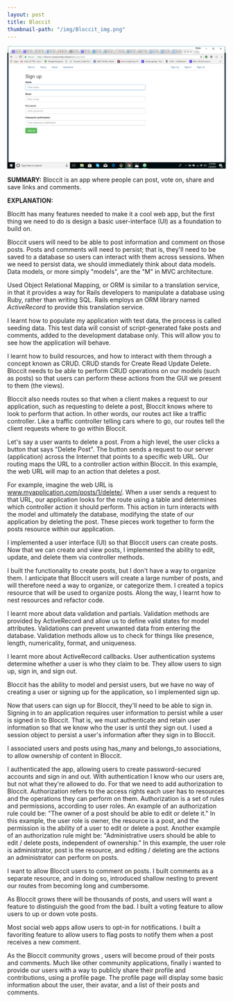 ```yaml
---
layout: post
title: Bloccit
thumbnail-path: "/img/Bloccit_img.png"
---
```


!['Bloccit'](/img/Bloccit_img.png)

**SUMMARY:**
Bloccit is an app where people can post, vote on, share and save links and comments.

**EXPLANATION:**

Blocitt has many features needed to make it a cool web app, but the first thing we need to do is design a basic user-interface (UI)
as a foundation to build on.

Bloccit users will need to be able to post information and comment on those posts. Posts and comments will need to persist;
that is, they'll need to be saved to a database so users can interact with them across sessions. When we need to persist data,
we should immediately think about data models. Data models, or more simply "models", are the "M" in MVC architecture.

Used Object Relational Mapping, or ORM is similar to a translation service, in that it provides a way for Rails developers
to manipulate a database using Ruby, rather than writing SQL. Rails employs an ORM library named *ActiveRecord* to provide this
translation service.

I learnt how to populate my application with test data, the process is called seeding data. This test data will consist of script-generated fake posts and comments, added to the development database only. This will allow you to see how the application will behave.

I learnt how to build resources, and how to interact with them through a concept known as CRUD. CRUD stands for Create Read Update
Delete. Bloccit needs to be able to perform CRUD operations on our models (such as posts) so that users can perform these actions
from the GUI we present to them (the views).

Bloccit also needs routes so that when a client makes a request to our application, such as requesting to delete a post,
Bloccit knows where to look to perform that action. In other words, our routes act like a traffic controller. Like a traffic
controller telling cars where to go, our routes tell the client requests where to go within Bloccit.

Let's say a user wants to delete a post. From a high level, the user clicks a button that says "Delete Post". The button sends
a request to our server (application) across the Internet that points to a specific web URL. Our routing maps the URL to a controller action within Bloccit. In this example, the web URL will map to an action that deletes a post.

For example, imagine the web URL is www.myapplication.com/posts/1/delete/. When a user sends a request to that URL, our
application looks for the route using a table and determines which controller action it should perform. This action in turn
interacts with the model and ultimately the database, modifying the state of our application by deleting the post.
These pieces work together to form the posts resource within our application.

I implemented a user interface (UI) so that Bloccit users can create posts. Now that we can create and view posts, I implemented
the ability to edit, update, and delete them via controller methods.

I built the functionality to create posts, but I don't have a way to organize them. I anticipate that Bloccit users will create
a large number of posts, and will therefore need a way to organize, or categorize them. I created a topics resource that will be
used to organize posts. Along the way, I learnt how to nest resources and refactor code.

I learnt more about data validation and partials. Validation methods are provided by ActiveRecord and allow us to define
valid states for model attributes. Validations can prevent unwanted data from entering the database. Validation methods
allow us to check for things like presence, length, numericality, format, and uniqueness.

I learnt more about ActiveRecord callbacks.  User authentication systems determine whether a user is who they claim to be.
They allow users to sign up, sign in, and sign out.

Bloccit has the ability to model and persist users, but we have no way of creating a user or signing up for the application, so
I implemented sign up.

Now that users can sign up for Bloccit, they'll need to be able to sign in. Signing in to an application requires user information
to persist while a user is signed in to Bloccit. That is, we must authenticate and retain user information so that we know
who the user is until they sign out. I used a session object to persist a user's information after they sign in to Bloccit.

I associated users and posts using has_many and belongs_to associations, to allow ownership of content in Bloccit.

I authenticated the app, allowing users to create password-secured accounts and sign in and out. With authentication I know
who our users are, but not what they're allowed to do. For that we need to add authorization to Bloccit.  Authorization refers to the access rights each user has to resources and the operations they can perform on them. Authorization is a set of rules and permissions, according to user roles. An example of an authorization rule could be: "The owner of a post should be able to edit or delete it." In this example, the user role is owner, the resource is a post, and the permission is the ability of a user to edit or delete a post.  Another example of an authorization rule might be: "Administrative users should be able to edit / delete posts, independent of ownership." In this example, the user role is administrator, post is the resource, and editing / deleting are the actions an administrator can perform on posts.

I want to allow Bloccit users to comment on posts. I built comments as a separate resource, and in doing so, introduced
shallow nesting to prevent our routes from becoming long and cumbersome.

As Bloccit grows there will be thousands of posts, and users will want a feature to distinguish the good from the bad.
I built a voting feature to allow users to up or down vote posts.

Most social web apps allow users to opt-in for notifications. I built a favoriting feature to allow users to flag posts
to notify them when a post receives a new comment.

As the Bloccit community grows , users will become proud of their posts and comments. Much like other community
applications, finally i wanted to provide our users with a way to publicly share their profile and contributions, using a profile
page. The profile page will display some basic information about the user, their avatar, and a list of their posts and comments.
